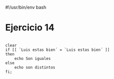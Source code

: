 #!/usr/bin/env bash
# Ejercicio 14
<pre>
<code>
clear
if [[ `Luis estas bien´ = `Luis estas bien´ ]]
then
	echo Son iguales
else
	echo son distintos
fi;
</pre>
</code>
